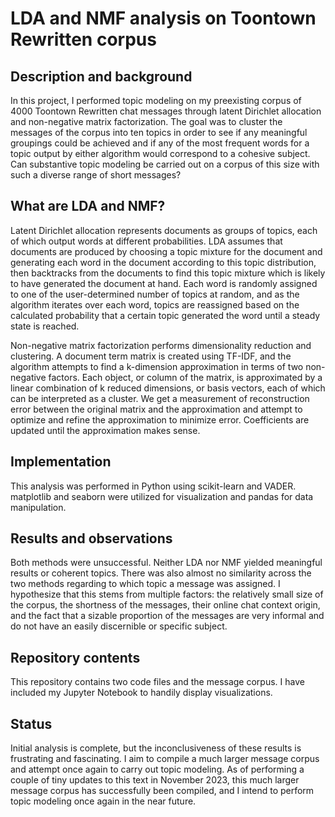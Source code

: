 # LDA and NMF analysis on Toontown Rewritten corpus

## Description and background
In this project, I performed topic modeling on my preexisting corpus of 4000 Toontown Rewritten chat messages through latent Dirichlet allocation and non-negative matrix factorization. The goal was to cluster the messages of the corpus into ten topics in order to see if any meaningful groupings could be achieved and if any of the most frequent words for a topic output by either algorithm would correspond to a cohesive subject. Can substantive topic modeling be carried out on a corpus of this size with such a diverse range of short messages?

## What are LDA and NMF?
Latent Dirichlet allocation represents documents as groups of topics, each of which output words at different probabilities. LDA assumes that documents are produced by choosing a topic mixture for the document and generating each word in the document according to this topic distribution, then backtracks from the documents to find this topic mixture which is likely to have generated the document at hand. Each word is randomly assigned to one of the user-determined number of topics at random, and as the algorithm iterates over each word, topics are reassigned based on the calculated probability that a certain topic generated the word until a steady state is reached. 

Non-negative matrix factorization performs dimensionality reduction and clustering. A document term matrix is created using TF-IDF, and the algorithm attempts to find a k-dimension approximation in terms of two non-negative factors. Each object, or column of the matrix, is approximated by a linear combination of k reduced dimensions, or basis vectors, each of which can be interpreted as a cluster. We get a measurement of reconstruction error between the original matrix and the approximation and attempt to optimize and refine the approximation to minimize error. Coefficients are updated until the approximation makes sense. 

## Implementation
This analysis was performed in Python using scikit-learn and VADER. matplotlib and seaborn were utilized for visualization and pandas for data manipulation.

## Results and observations
Both methods were unsuccessful. Neither LDA nor NMF yielded meaningful results or coherent topics. There was also almost no similarity across the two methods regarding to which topic a message was assigned. I hypothesize that this stems from multiple factors: the relatively small size of the corpus, the shortness of the messages, their online chat context origin, and the fact that a sizable proportion of the messages are very informal and do not have an easily discernible or specific subject.

## Repository contents
This repository contains two code files and the message corpus. I have included my Jupyter Notebook to handily display visualizations. 

## Status
Initial analysis is complete, but the inconclusiveness of these results is frustrating and fascinating. I aim to compile a much larger message corpus and attempt once again to carry out topic modeling. As of performing a couple of tiny updates to this text in November 2023, this much larger message corpus has successfully been compiled, and I intend to perform topic modeling once again in the near future.
